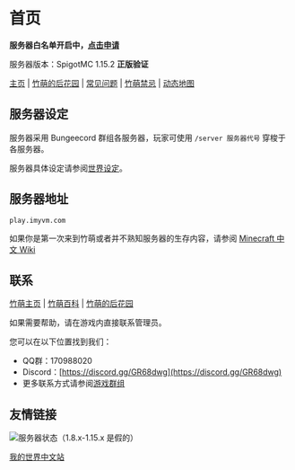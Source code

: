 # 首页

**服务器白名单开启中，**[**点击申请**](https://apply.imyvm.com)

服务器版本：SpigotMC 1.15.2 **正版验证**

[主页](https://imyvm.com) \| [竹萌的后花园](https://discuss.imyvm.com) \| [常见问题](start/fqs.md) \| [竹萌禁忌](start/rules.md) \| [动态地图](https://map.imyvm.com)

## 服务器设定

服务器采用 Bungeecord 群组各服务器，玩家可使用 `/server 服务器代号` 穿梭于各服务器。

服务器具体设定请参阅[世界设定](start/worlds.md)。

## 服务器地址

`play.imyvm.com`

如果你是第一次来到竹萌或者并不熟知服务器的生存内容，请参阅 [Minecraft 中文 Wiki](http://minecraft-zh.gamepedia.com/教程)

## 联系

[竹萌主页](https://imyvm.com) \| [竹萌百科](https://wiki.imyvm.com) \| [竹萌的后花园](https://discuss.imyvm.com)

如果需要帮助，请在游戏内直接联系管理员。

您可以在以下位置找到我们：

* QQ群：170988020
* Discord：[https://discord.gg/GR68dwg](https://discord.gg/GR68dwg)
* 更多联系方式请参阅[游戏群组](https://github.com/ImyvmCircle/wiki/tree/aa1bf4ded61321a7e5590ddb59896655f2d63bf6/start/游戏群组.md)

## 友情链接

![&#x670D;&#x52A1;&#x5668;&#x72B6;&#x6001;&#xFF08;1.8.x-1.15.x &#x662F;&#x5047;&#x7684;&#xFF09;](http://tietu.zuimc.com/server.php?hostname=%E7%AB%B9%E8%90%8C%E6%9C%8D%E5%8A%A1%E5%99%A8&host=play.imyvm.com&motd=生存|小游戏|创作平台|Q群170988020&line=3&bc=1)

[我的世界中文站](https://www.minecraftzw.com/)

